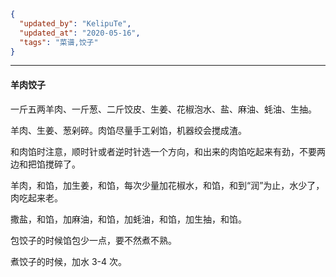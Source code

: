 ```json
{
  "updated_by": "KelipuTe",
  "updated_at": "2020-05-16",
  "tags": "菜谱,饺子"
}
```

---

#### 羊肉饺子

一斤五两羊肉、一斤葱、二斤饺皮、生姜、花椒泡水、盐、麻油、蚝油、生抽。

羊肉、生姜、葱剁碎。肉馅尽量手工剁馅，机器绞会搅成渣。

和肉馅时注意，顺时针或者逆时针选一个方向，和出来的肉馅吃起来有劲，不要两边和把馅搅碎了。

羊肉，和馅，加生姜，和馅，每次少量加花椒水，和馅，和到“润”为止，水少了，肉吃起来老。

撒盐，和馅，加麻油，和馅，加蚝油，和馅，加生抽，和馅。

包饺子的时候馅包少一点，要不然煮不熟。

煮饺子的时候，加水 3-4 次。
